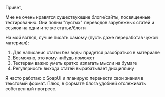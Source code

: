 Привет, 

Мне не очень нравятся существующие блоги/сайты, посвященные тестированию. 
Они полны "пустых" переводов зарубежных статей и ссылок на одни и те же статьи/блоги

На мой взгляд, лучше писать самому (пусть даже переработав чужой материал):
 1. Для написания статьи без воды придется разобраться в материале
 2. Возможно, это кому-нибудь поможет
 3. Тестерам важно уметь кратко излагать мысли на бумаге
 4. Регулярность выхода статей вырабатывает дисциплину

Я часто работаю с SoapUI и планирую  перенести свои знания в текстовый формат.
Плюс, в формате блога удобней отслеживать собственный прогресс.





